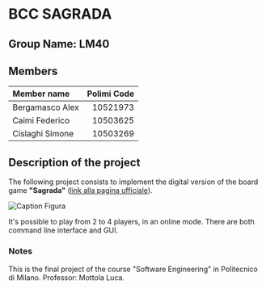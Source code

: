 # BCC SAGRADA

## Group Name: LM40

## Members
| Member name | Polimi Code |
|    :--    |    --:    |
|  Bergamasco Alex |  10521973   |
|  Caimi Federico  |  10503625   |
|  Cislaghi Simone  |  10503269   |

## Description of the project
The following project consists to implement the digital version of the board game **"Sagrada"** ([link alla pagina ufficiale](http://www.craniocreations.it/prodotto/sagrada/)).

![Caption Figura](https://cf.geekdo-images.com/opengraph/img/s_0fN-oTAWN43tcTbrtT93Dm7zo=/fit-in/1200x630/pic3525224.jpg)

It's possible to play from 2 to 4 players, in an online mode. There are both command line interface and GUI.

### Notes
This is the final project of the course "Software Engineering" in Politecnico di Milano.
Professor: Mottola Luca. 
